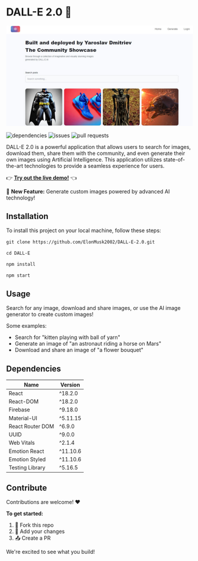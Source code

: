 # DALL-E 2.0 🎨

![main-page](Main-page.jpg)

![dependencies](https://img.shields.io/badge/dependencies-up%20to%20date-brightgreen.svg)
![issues](https://img.shields.io/badge/issues-0%20open-brightgreen.svg)
![pull requests](https://img.shields.io/badge/pull%20requests-welcome-brightgreen.svg)

DALL-E 2.0 is a powerful application that allows users to search for images, download them, share them with the community, and even generate their own images using Artificial Intelligence. This application utilizes state-of-the-art technologies to provide a seamless experience for users. 

👉 **[Try out the live demo!](https://dall-e-2-0-two.vercel.app/)** 👈

📌 **New Feature:** Generate custom images powered by advanced AI technology!

## Installation

To install this project on your local machine, follow these steps:
```
git clone https://github.com/ElonMusk2002/DALL-E-2.0.git
```

```
cd DALL-E
```

```
npm install
```

```
npm start
```


## Usage 

Search for any image, download and share images, or use the AI image generator to create custom images! 

Some examples:

- Search for "kitten playing with ball of yarn"
- Generate an image of "an astronaut riding a horse on Mars" 
- Download and share an image of "a flower bouquet"

## Dependencies

| Name | Version | 
|-|-|
| React | ^18.2.0 |
| React-DOM | ^18.2.0 |  
| Firebase | ^9.18.0 |
| Material-UI | ^5.11.15 |
| React Router DOM | ^6.9.0 |
| UUID | ^9.0.0 |
| Web Vitals | ^2.1.4 |
| Emotion React | ^11.10.6 |
| Emotion Styled | ^11.10.6 |
| Testing Library | ^5.16.5 |

## Contribute 

Contributions are welcome! ♥️

**To get started:**

1. 🍴 Fork this repo
2. 🔨 Add your changes  
3. 📤 Create a PR

We're excited to see what you build!
